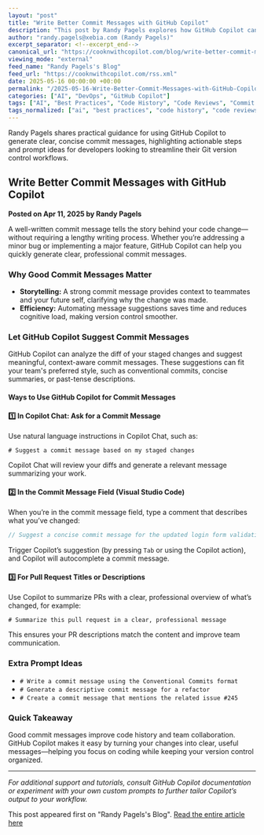```yaml
---
layout: "post"
title: "Write Better Commit Messages with GitHub Copilot"
description: "This post by Randy Pagels explores how GitHub Copilot can assist developers in crafting clear, meaningful commit messages directly from code changes. It covers practical steps for using Copilot within VS Code and Copilot Chat, and provides extra prompt ideas for optimizing commit narratives."
author: "randy.pagels@xebia.com (Randy Pagels)"
excerpt_separator: <!--excerpt_end-->
canonical_url: "https://cooknwithcopilot.com/blog/write-better-commit-messages-with-github-copilot.html"
viewing_mode: "external"
feed_name: "Randy Pagels's Blog"
feed_url: "https://cooknwithcopilot.com/rss.xml"
date: 2025-05-16 00:00:00 +00:00
permalink: "/2025-05-16-Write-Better-Commit-Messages-with-GitHub-Copilot.html"
categories: ["AI", "DevOps", "GitHub Copilot"]
tags: ["AI", "Best Practices", "Code History", "Code Reviews", "Commit Messages", "Conventional Commits", "Copilot Chat", "Developer Productivity", "DevOps", "GitHub Copilot", "Posts", "Pull Requests", "VS Code"]
tags_normalized: ["ai", "best practices", "code history", "code reviews", "commit messages", "conventional commits", "copilot chat", "developer productivity", "devops", "github copilot", "posts", "pull requests", "vs code"]
---
```


Randy Pagels shares practical guidance for using GitHub Copilot to generate clear, concise commit messages, highlighting actionable steps and prompt ideas for developers looking to streamline their Git version control workflows.<!--excerpt_end-->

## Write Better Commit Messages with GitHub Copilot

**Posted on Apr 11, 2025 by Randy Pagels**

A well-written commit message tells the story behind your code change—without requiring a lengthy writing process. Whether you’re addressing a minor bug or implementing a major feature, GitHub Copilot can help you quickly generate clear, professional commit messages.

### Why Good Commit Messages Matter

- **Storytelling:** A strong commit message provides context to teammates and your future self, clarifying why the change was made.
- **Efficiency:** Automating message suggestions saves time and reduces cognitive load, making version control smoother.

### Let GitHub Copilot Suggest Commit Messages

GitHub Copilot can analyze the diff of your staged changes and suggest meaningful, context-aware commit messages. These suggestions can fit your team's preferred style, such as conventional commits, concise summaries, or past-tense descriptions.

#### Ways to Use GitHub Copilot for Commit Messages

#### 1️⃣ In Copilot Chat: Ask for a Commit Message

Use natural language instructions in Copilot Chat, such as:

```
# Suggest a commit message based on my staged changes
```

Copilot Chat will review your diffs and generate a relevant message summarizing your work.

#### 2️⃣ In the Commit Message Field (Visual Studio Code)

When you’re in the commit message field, type a comment that describes what you’ve changed:

```js
// Suggest a concise commit message for the updated login form validation
```

Trigger Copilot’s suggestion (by pressing `Tab` or using the Copilot action), and Copilot will autocomplete a commit message.

#### 3️⃣ For Pull Request Titles or Descriptions

Use Copilot to summarize PRs with a clear, professional overview of what’s changed, for example:

```
# Summarize this pull request in a clear, professional message
```

This ensures your PR descriptions match the content and improve team communication.

### Extra Prompt Ideas

- `# Write a commit message using the Conventional Commits format`
- `# Generate a descriptive commit message for a refactor`
- `# Create a commit message that mentions the related issue #245`

### Quick Takeaway

Good commit messages improve code history and team collaboration. GitHub Copilot makes it easy by turning your changes into clear, useful messages—helping you focus on coding while keeping your version control organized.

---

*For additional support and tutorials, consult GitHub Copilot documentation or experiment with your own custom prompts to further tailor Copilot’s output to your workflow.*

This post appeared first on "Randy Pagels's Blog". [Read the entire article here](https://cooknwithcopilot.com/blog/write-better-commit-messages-with-github-copilot.html)
